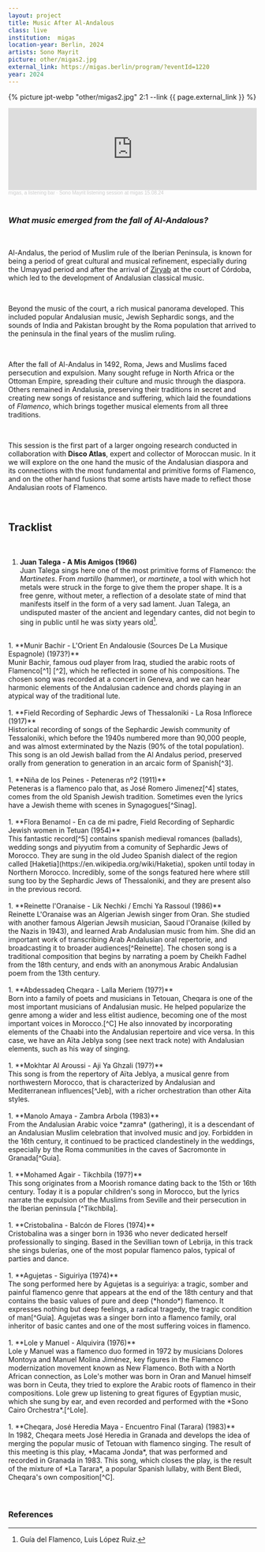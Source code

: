 ```yaml
---
layout: project 
title: Music After Al-Andalous
class: live
institution:  migas
location-year: Berlin, 2024
artists: Sono Mayrit
picture: other/migas2.jpg
external_link: https://migas.berlin/program/?eventId=1220
year: 2024
---
```



{% picture jpt-webp  "other/migas2.jpg" 2:1 --link {{ page.external_link }} %}

<iframe width="100%" height="166" scrolling="no" frameborder="no" allow="autoplay" src="https://w.soundcloud.com/player/?url=https%3A//api.soundcloud.com/tracks/1899608190&color=%23848484&auto_play=false&hide_related=false&show_comments=true&show_user=true&show_reposts=false&show_teaser=true"></iframe><div style="font-size: 10px; color: #cccccc;line-break: anywhere;word-break: normal;overflow: hidden;white-space: nowrap;text-overflow: ellipsis; font-family: Interstate,Lucida Grande,Lucida Sans Unicode,Lucida Sans,Garuda,Verdana,Tahoma,sans-serif;font-weight: 100;"><a href="https://soundcloud.com/migasberlin" title="migas, a listening bar" target="_blank" style="color: #cccccc; text-decoration: none;">migas, a listening bar</a> · <a href="https://soundcloud.com/migasberlin/sono-mayrit-at-migas-150824" title="Sono Mayrit listening session at migas 15.08.24" target="_blank" style="color: #cccccc; text-decoration: none;">Sono Mayrit listening session at migas 15.08.24</a></div>

<br>

### *What music emerged from the fall of Al-Andalous?* 


<br>

Al-Andalus, the period of Muslim rule of the Iberian Peninsula, is known for being a period of great cultural and musical refinement, especially during the Umayyad period and after the arrival of [Ziryab](https://en.wikipedia.org/wiki/Ziryab) at the court of Córdoba, which led to the development of Andalusian classical music.  


<br>

Beyond the music of the court, a rich musical panorama developed. This included popular Andalusian music, Jewish Sephardic songs, and the sounds of India and Pakistan brought by the Roma population that arrived to the peninsula in the final years of the muslim ruling.

<br>

After the fall of Al-Andalus in 1492, Roma, Jews and Muslims faced persecution and expulsion. Many sought refuge in North Africa or the Ottoman Empire, spreading their culture and music through the diaspora. Others remained in Andalusia, preserving their traditions in secret and creating new songs of resistance and suffering, which laid the foundations of *Flamenco*, which brings together musical elements from all three traditions.

<br>

This session is the first part of a larger ongoing research conducted in collaboration with **Disco Atlas**, expert and collector of Moroccan music. In it we will explore on the one hand the music of the Andalusian diaspora and its connections with the most fundamental and primitive forms of Flamenco, and on the other hand fusions that some artists have made to reflect those Andalusian roots of Flamenco.


<br>



## Tracklist

<!-- {% picture jpt-webp  "other/Bayad_und_Riyad.jpg" 2:1 --link {{ page.external_link }} %} -->



<br>

1. **Juan Talega - A Mis Amigos (1966)** <br> Juan Talega sings here one of the most primitive forms of Flamenco: the *Martinetes*. From *martillo* (hammer), or *martinete*, a tool with which hot metals were struck in the forge to give them the proper shape. It is a free genre, without meter, a reflection of a desolate state of mind that manifests itself in the form of a very sad lament. Juan Talega, an undisputed master of the ancient and legendary cantes, did not begin to sing in public until he was sixty years old[^Guia].<br>
<br>
1. **Munir Bachir - L'Orient En Andalousie (Sources De La Musique Espagnole) (1973?)** <br> Munir Bachir, famous oud player from Iraq, studied the arabic roots of Flamenco[^1] [^2], which he reflected in some of his compositions. The chosen song was recorded at a concert in Geneva, and we can hear harmonic elements of the Andalusian cadence and chords playing in an atypical way of the traditional lute.<br>
<br>
1. **Field Recording of Sephardic Jews of Thessaloniki - La Rosa Inflorece (1917)** <br> Historical recording of songs of the Sephardic Jewish community of Tessaloniki, which before the 1940s numbered more than 90,000 people, and was almost exterminated by the Nazis (90% of the total population). This song is an old Jewish ballad from the Al Andalus period, preserved orally from generation to generation in an arcaic form of Spanish[^3].<br>
<br>
1. **Niña de los Peines - Peteneras nº2 (1911)** <br> Peteneras is a flamenco palo that, as José Romero Jimenez[^4] states, comes from the old Spanish Jewish tradition. Sometimes even the lyrics have a Jewish theme with scenes in Synagogues[^Sinag].<br>
<br>
1. **Flora Benamol -  En ca de mi padre, Field Recording of Sephardic Jewish women in Tetuan (1954)** <br> This fantastic record[^5] contains spanish medieval romances (ballads), wedding songs and piyyutim from a comunity of Sephardic Jews of Morocco. They are sung in the old Judeo Spanish dialect of the region called [Haketia](https://en.wikipedia.org/wiki/Haketia), spoken until today in Northern Morocco. Incredibly, some of the songs featured here where still sung too by the Sephardic Jews of Thessaloniki, and they are present also in the previous record.<br>
<br>
1. **Reinette l'Oranaise - Lik Nechki / Emchi Ya Rassoul (1986)** <br> Reinette L'Oranaise was an Algerian Jewish singer from Oran. She studied with another famous Algerian Jewsih musician, Saoud l'Oranaise (killed by the Nazis in 1943), and learned Arab Andalusian music from him. She did an important work of transcribing Arab Andalusian oral repertorie, and broadcasting it to broader audiences[^Reinette]. The chosen song is a traditional composition that begins by narrating a poem by Cheikh Fadhel from the 18th century, and ends with an anonymous Arabic Andalusian poem from the 13th century.   <br>
<br>
1. **Abdessadeq Cheqara - Lalla Meriem (197?)**<br>Born into a family of poets and musicians in Tetouan, Cheqara is one of the most important musicians of Andalusian music. He helped popularize the genre among a wider and less elitist audience, becoming one of the most important voices in Morocco.[^C] He also innovated by incorporating elements of the Chaabi into the Andalusian repertoire and vice versa. In this case, we have an Aïta Jeblya song (see next track note) with Andalusian elements, such as his way of singing. <br>
<br>
1. **Mokhtar Al Aroussi - Aji Ya Ghzali (197?)**<br>This song is from the repertory of Aïta Jeblya, a musical genre from northwestern Morocco, that is characterized by Andalusian and Mediterranean influences[^Jeb], with a richer orchestration than other Aïta styles.<br>
<br>
1. **Manolo Amaya - Zambra Arbola (1983)**<br>From the Andalusian Arabic voice *zamra* (gathering), it is a descendant of an Andalusian Muslim celebration that involved music and joy. Forbidden in the 16th century, it continued to be practiced clandestinely in the weddings, especially by the Roma communities in the caves of Sacromonte in Granada[^Guia].<br>
<br>
1. **Mohamed Agair - Tikchbila (197?)**<br>This song originates from a Moorish romance dating back to the 15th or 16th century. Today it is a popular children's song in Morocco, but the lyrics narrate the expulsion of the Muslims from Seville and their persecution in the Iberian peninsula [^Tikchbila].<br>
<br>
1. **Cristobalina - Balcón de Flores (1974)**<br>Cristobalina was a singer born in 1936 who never dedicated herself professionally to singing. Based in the Sevillian town of Lebrija, in this track she sings bulerías, one of the most popular flamenco palos, typical of parties and dance.<br>
<br>
1. **Agujetas - Siguiriya (1974)**<br> The song performed here by Agujetas is a seguiriya: a tragic, somber and painful flamenco genre that appears at the end of the 18th century and that contains the basic values of pure and deep (*hondo*) flamenco. It expresses nothing but deep feelings, a radical tragedy, the tragic condition of man[^Guia]. Agujetas was a singer born into a flamenco family, oral inheritor of basic cantes and one of the most suffering voices in flamenco. <br>
<br>
1. **Lole y Manuel - Alquivira (1976)**<br>Lole y Manuel was a flamenco duo formed in 1972 by musicians Dolores Montoya and Manuel Molina Jiménez, key figures in the Flamenco modernization movement known as New Flamenco. Both with a North African connection, as Lole's mother was born in Oran and Manuel himself was born in Ceuta, they tried to explore the Arabic roots of flamenco in their compositions. Lole grew up listening to great figures of Egyptian music, which she sung by ear, and even recorded and performed with the *Sono Cairo Orchestra*.[^Lole].<br>
<br>
1. **Cheqara, José Heredia Maya - Encuentro Final (Tarara) (1983)**<br>In 1982, Cheqara meets José Heredia in Granada and develops the idea of merging the popular music of Tetouan with flamenco singing. The result of this meeting is this play, *Macama Jonda*, that was performed and recorded in Granada in 1983. This song, which closes the play, is the result of the mixture of *La Tarara*, a popular Spanish lullaby, with Bent Bledi, Cheqara's own composition[^C].<br>
<br>

<br>

### References
[^1]: Munir Bashir, [Wikipedia](https://en.wikipedia.org/wiki/Munir_Bashir#Foreign_Influences)
[^2]: Munir Bashir, [Flamenco Roots](https://www.discogs.com/release/20873491-Munir-Bashir-Flamenco-Roots-) album.
[^3]: [Disque III Europe 1](https://www.discogs.com/release/7574022-Various-Disque-III-Europe-1-Roumains-Ukrainiens-Roumanophones-Mac%C3%A9do-Roumains-Grecs-Jud%C3%A9o-Espagnol), liner notes.
[^4]: José Romero Jiménez - *La otra historia del flamenco: la tradición semítico musical andaluza*.
[^5]: *Ballads, Wedding Songs, and Piyyutim of the Sephardic Jews of Tetuan and Tangier, Morocco*, [liner notes](https://folkways-media.si.edu/docs/folkways/artwork/FW04208.pdf)
[^Sinag]:*Petenera Corta de Medina el Viejo*, [colección de letras flamencas](http://letrapedia.com/letrapedia/?page_id=1278)
[^Reinette]: Reinette L'Oranaise, Tresors de la Musique Arabo-Andalouse, liner notes.
[^Jeb]: François Bensignor - *Aita, une anthologie* [Hommes & migrations](https://journals.openedition.org/hommesmigrations/6881?lang=en)

[^Guia]: Guía del Flamenco, Luis López Ruiz.

[^Lole]: Lole Montoya - [*Anta Oumri*](https://www.youtube.com/watch?v=SU7OhYhZrK4) with the Sono Cairo Orchestra, 1986.

[^C]: Cheqara's [biography](https://web.archive.org/web/20110720143143/http://www.pneumapaniagua.es/index.php?option=com_collection&task=view&catid=10&id=68&Itemid=6&lang=es) by Eduardo Paniagua.     

[^Tikchbila]: *Tikchbila Tiwliwla, la chanson mauresque la plus populaire*, [article](https://agadirmichelterrier.wordpress.com/2016/11/15/tikchbila-tiwliwla-la-chanson-mauresque-la-plus-populaire/)